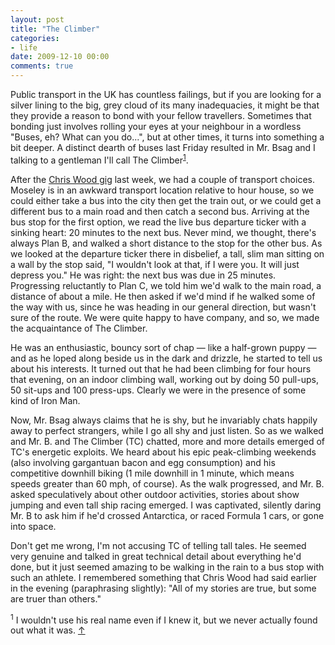 ```yaml
---
layout: post
title: "The Climber"
categories:
- life
date: 2009-12-10 00:00
comments: true
---
```


<p>Public transport in the UK has countless failings, but if you are looking for a silver lining to the big, grey cloud of its many inadequacies, it might be that they provide a reason to bond with your fellow travellers. Sometimes that bonding just involves rolling your eyes at your neighbour in a wordless "Buses, eh? What can you do...", but at other times, it turns into something a bit deeper. A distinct dearth of buses last Friday resulted in Mr. Bsag and I talking to a gentleman I'll call The Climber<sup id="r1-101209"><a href="#f1-101209">1</a></sup>.</p>

<p>After the <a href="http://www.rousette.org.uk/blog/archives/chris-wood-gig/">Chris Wood gig</a> last week, we had a couple of transport choices. Moseley is in an awkward transport location relative to hour house, so we could either take a bus into the city then get the train out, or we could get a different bus to a main road and then catch a second bus. Arriving at the bus stop for the first option, we read the live bus departure ticker with a sinking heart: 20 minutes to the next bus. Never mind, we thought, there's always Plan B, and walked a short distance to the stop for the other bus. As we looked at the departure ticker there in disbelief, a tall, slim man sitting on a wall by the stop said, "I wouldn't look at that, if I were you. It will just depress you." He was right: the next bus was due in 25 minutes. Progressing reluctantly to Plan C, we told him we'd walk to the main road, a distance of about a mile. He then asked if we'd mind if he walked some of the way with us, since he was heading in our general direction, but wasn't sure of the route. We were quite happy to have company, and so, we made the acquaintance of The Climber.</p>

<p>He was an enthusiastic, bouncy sort of chap &mdash; like a half-grown puppy &mdash; and as he loped along beside us in the dark and drizzle, he started to tell us about his interests. It turned out that he had been climbing for four hours that evening, on an indoor climbing wall, working out by doing 50 pull-ups, 50 sit-ups and 100 press-ups. Clearly we were in the presence of some kind of Iron Man.</p>

<p>Now, Mr. Bsag always claims that he is shy, but he invariably chats happily away to perfect strangers, while I go all shy and just listen. So as we walked and Mr. B. and The Climber (TC) chatted, more and more details emerged of TC's energetic exploits. We heard about his epic peak-climbing weekends (also involving gargantuan bacon and egg consumption) and his competitive downhill biking (1 mile downhill in 1 minute, which means speeds greater than 60 mph, of course). As the walk progressed, and Mr. B. asked speculatively about other outdoor activities, stories about show jumping and even tall ship racing emerged. I was captivated, silently daring Mr. B to ask him if he'd crossed Antarctica, or raced Formula 1 cars, or gone into space.</p>

<p>Don't get me wrong, I'm not accusing TC of telling tall tales. He seemed very genuine and talked in great technical detail about everything he'd done, but it just seemed amazing to be walking in the rain to a bus stop with such an athlete. I remembered something that Chris Wood had said earlier in the evening (paraphrasing slightly): "All of my stories are true, but some are truer than others."</p>

<p><sup id="f1-101209">1</sup> I wouldn't use his real name even if I knew it, but we never actually found out what it was. <a href="#r1-101209">&uarr;</a></p>



